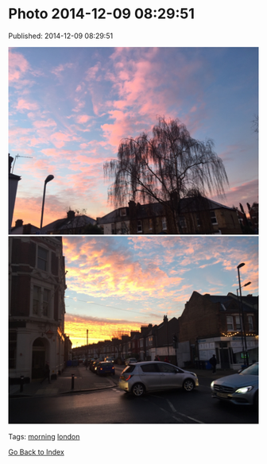
# Photo 2014-12-09 08:29:51

Published: 2014-12-09 08:29:51

![](104746684512-0.jpg)
![](104746684512-1.jpg)

Tags: [morning](tag-morning.md) [london](tag-london.md)

[Go Back to Index](index.md)
